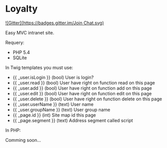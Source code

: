 Loyalty
=======
[![Gitter](https://badges.gitter.im/Join Chat.svg)](https://gitter.im/Supme/Loyalty?utm_source=badge&utm_medium=badge&utm_campaign=pr-badge&utm_content=badge)

Easy MVC intranet site.

Requery:

* PHP 5.4
* SQLite

In Twig templates you must use:

* {{ _user.isLogin }} (bool) User is login?
* {{ _user.read }} (bool) User have right on function read on this page
* {{ _user.add }} (bool) User have right on function add on this page
* {{ _user.edit }} (bool) User have right on function edit on this page
* {{ _user.delete }} (bool) User have right on function delete on this page
* {{ _user.userName }} (text) User name
* {{ _user.groupName }} (text) User group name
* {{ _page.id }} (int) Site map id this page
* {{ _page.segment }} (text) Address segment called script

In PHP:

Comming soon...

